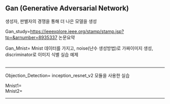 ## Gan (Generative Adversarial Network)  
생성자, 판별자의 경쟁을 통해 더 나은 모델을 생성  

Gan_study=https://ieeexplore.ieee.org/stamp/stamp.jsp?tp=&arnumber=8935337 논문요약
<br>

Gan_Mnist= Mnist 데이터를 가지고, noise(난수 생성방법)로 가짜이미지 생성, discriminator로 이미지 식별 실습 예제  
<br>

---------------------------------------------

Objection_Detection= inception_resnet_v2 모듈을 사용한 실습  

 Mnist1=   
 Mnist2=  
 
--------------------------------------------------

